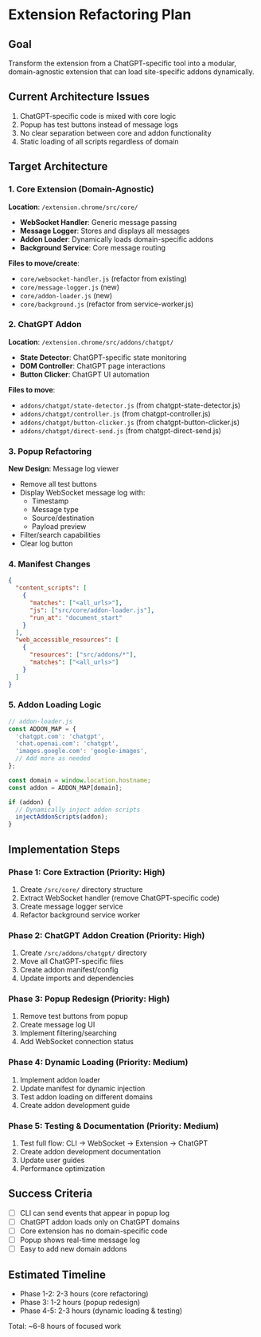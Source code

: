 # Extension Refactoring Plan

## Goal
Transform the extension from a ChatGPT-specific tool into a modular, domain-agnostic extension that can load site-specific addons dynamically.

## Current Architecture Issues
1. ChatGPT-specific code is mixed with core logic
2. Popup has test buttons instead of message logs
3. No clear separation between core and addon functionality
4. Static loading of all scripts regardless of domain

## Target Architecture

### 1. Core Extension (Domain-Agnostic)
**Location**: `/extension.chrome/src/core/`
- **WebSocket Handler**: Generic message passing
- **Message Logger**: Stores and displays all messages
- **Addon Loader**: Dynamically loads domain-specific addons
- **Background Service**: Core message routing

**Files to move/create**:
- `core/websocket-handler.js` (refactor from existing)
- `core/message-logger.js` (new)
- `core/addon-loader.js` (new)
- `core/background.js` (refactor from service-worker.js)

### 2. ChatGPT Addon
**Location**: `/extension.chrome/src/addons/chatgpt/`
- **State Detector**: ChatGPT-specific state monitoring
- **DOM Controller**: ChatGPT page interactions
- **Button Clicker**: ChatGPT UI automation

**Files to move**:
- `addons/chatgpt/state-detector.js` (from chatgpt-state-detector.js)
- `addons/chatgpt/controller.js` (from chatgpt-controller.js)
- `addons/chatgpt/button-clicker.js` (from chatgpt-button-clicker.js)
- `addons/chatgpt/direct-send.js` (from chatgpt-direct-send.js)

### 3. Popup Refactoring
**New Design**: Message log viewer
- Remove all test buttons
- Display WebSocket message log with:
  - Timestamp
  - Message type
  - Source/destination
  - Payload preview
- Filter/search capabilities
- Clear log button

### 4. Manifest Changes
```json
{
  "content_scripts": [
    {
      "matches": ["<all_urls>"],
      "js": ["src/core/addon-loader.js"],
      "run_at": "document_start"
    }
  ],
  "web_accessible_resources": [
    {
      "resources": ["src/addons/*"],
      "matches": ["<all_urls>"]
    }
  ]
}
```

### 5. Addon Loading Logic
```javascript
// addon-loader.js
const ADDON_MAP = {
  'chatgpt.com': 'chatgpt',
  'chat.openai.com': 'chatgpt',
  'images.google.com': 'google-images',
  // Add more as needed
};

const domain = window.location.hostname;
const addon = ADDON_MAP[domain];

if (addon) {
  // Dynamically inject addon scripts
  injectAddonScripts(addon);
}
```

## Implementation Steps

### Phase 1: Core Extraction (Priority: High)
1. Create `/src/core/` directory structure
2. Extract WebSocket handler (remove ChatGPT-specific code)
3. Create message logger service
4. Refactor background service worker

### Phase 2: ChatGPT Addon Creation (Priority: High)
1. Create `/src/addons/chatgpt/` directory
2. Move all ChatGPT-specific files
3. Create addon manifest/config
4. Update imports and dependencies

### Phase 3: Popup Redesign (Priority: High)
1. Remove test buttons from popup
2. Create message log UI
3. Implement filtering/searching
4. Add WebSocket connection status

### Phase 4: Dynamic Loading (Priority: Medium)
1. Implement addon loader
2. Update manifest for dynamic injection
3. Test addon loading on different domains
4. Create addon development guide

### Phase 5: Testing & Documentation (Priority: Medium)
1. Test full flow: CLI → WebSocket → Extension → ChatGPT
2. Create addon development documentation
3. Update user guides
4. Performance optimization

## Success Criteria
- [ ] CLI can send events that appear in popup log
- [ ] ChatGPT addon loads only on ChatGPT domains
- [ ] Core extension has no domain-specific code
- [ ] Popup shows real-time message log
- [ ] Easy to add new domain addons

## Estimated Timeline
- Phase 1-2: 2-3 hours (core refactoring)
- Phase 3: 1-2 hours (popup redesign)
- Phase 4-5: 2-3 hours (dynamic loading & testing)

Total: ~6-8 hours of focused work